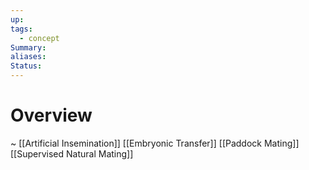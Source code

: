 ```yaml
---
up: 
tags:
  - concept
Summary: 
aliases: 
Status:
---
```

# Overview
~
[[Artificial Insemination]]
[[Embryonic Transfer]]
[[Paddock Mating]]
[[Supervised Natural Mating]]
<!--SR:!2025-03-14,4,270-->

